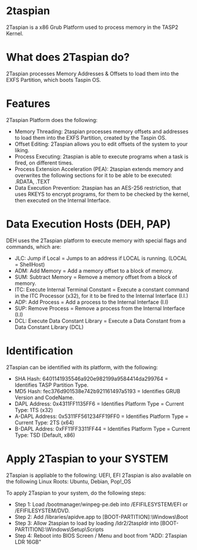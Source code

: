 # 2taspian
2Taspian is a x86 Grub Platform used to process memory in the TASP2 Kernel.

# What does 2Taspian do?
2Taspian processes Memory Addresses & Offsets to load them into the EXFS Partition, which boots Taspin OS.

# Features
2Taspian Platform does the following:
* Memory Threading: 2taspian processes memory offsets and addresses to load them into the EXFS Partition, created by the Taspin OS.
* Offset Editing: 2Taspian allows you to edit offsets of the system to your liking.
* Process Executing: 2taspian is able to execute programs when a task is fired, on different times.
* Process Extension Acceleration (PEA): 2taspian extends memory and overwrites the following sections for it to be able to be executed: .RDATA, .TEXT
* Data Execution Prevention: 2taspian has an AES-256 restriction, that uses RKEYS to encrypt programs, for them to be checked by the kernel, then executed on the Internal Interface.

# Data Execution Hosts (DEH, PAP)
DEH uses the 2Taspian platform to execute memory with special flags and commands, which are:
* JLC: Jump if Local = Jumps to an address if LOCAL is running. (LOCAL = ShellHost)
* ADM: Add Memory = Add a memory offset to a block of memory.
* SUM: Subtract Memory = Remove a memory offset from a block of memory.
* ITC: Execute Internal Terminal Constant = Execute a constant command in the ITC Processor (x32), for it to be fired to the Internal Interface (I.I.)
* ADP: Add Process = Add a process to the Internal Interface (I.I)
* SUP: Remove Process = Remove a process from the Internal Interface (I.I)
* DCL: Execute Data Constant Library = Execute a Data Constant from a Data Constant Library (DCL)

# Identification
2Taspian can be identified with its platform, with the following:
* SHA Hash: 6401141935546a920e982199a9584414da299764 = Identifies TASP Partition Type.
* MD5 Hash: fec376d901538e742b921161497a5193 = Identifies GRUB Version and CodeName.
* DAPL Address: 0x4311FF1135FF6 = Identifies Platform Type = Current Type: 1TS (x32)
* A-DAPL Address: 0x5311FF561234FF19FF0 = Identifies Platform Type = Current Type: 2TS (x64)
* B-DAPL Addres: 0xFF11FF3311FF44 = Identifies Platform Type = Current Type: TSD (Default, x86)


# Apply 2Taspian to your SYSTEM
2Taspian is appliable to the following: UEFI, EFI
2Taspian is also available on the following Linux Roots: Ubuntu, Debian, Pop!_OS

To apply 2Taspian to your system, do the following steps:
* Step 1: Load /bootmanager/winpeg-pe.deb into /EFIFILESYSTEM/EFI or /EFIFILESYSTEM/DVD.
* Step 2: Add /libraries/apidve.app to [BOOT-PARTITION]:\Windows\Boot
* Step 3: Allow 2taspian to load by loading /ldr2/2taspldr into [BOOT-PARTITION]:\Windows\Setup\Scripts
* Step 4: Reboot into BIOS Screen / Menu and boot from "ADD: 2Taspian LDR 16GB"
